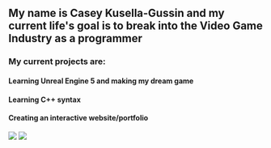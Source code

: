 <p>
	<h2 align="left">My name is Casey Kusella-Gussin and my current life's goal is to break into the Video Game Industry as a programmer</h2>
	<h3>My current projects are: </h3>
	<h4>Learning Unreal Engine 5 and making my dream game</h4>
	<h4>Learning C++ syntax</h4>
	<h4>Creating an interactive website/portfolio</h4>
	
</p>
<img  src="https://github-readme-stats.vercel.app/api?username=ckusellagussin&theme=github_dark&hide_border=true"/>
<img  src="https://github-readme-stats.vercel.app/api/top-langs/?username=ckusellagussin&theme=github_dark&layout=compact&hide_border=true&card_width=445"/>
</p>

<!---
ckusellagussin/ckusellagussin is a ✨ special ✨ repository because its `README.md` (this file) appears on your GitHub profile.
You can click the Preview link to take a look at your changes.
--->
